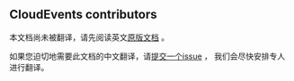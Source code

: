 ## CloudEvents contributors

本文档尚未被翻译，请先阅读英文[原版文档](../../contributors.md) 。

如果您迫切地需要此文档的中文翻译，请[提交一个issue](https://github.com/cloudevents/spec/issues) ，
我们会尽快安排专人进行翻译。